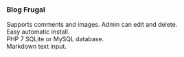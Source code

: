 ### Blog Frugal
Supports comments and images. Admin can edit and delete.  
Easy automatic install.  
PHP 7
SQLite or MySQL database.  
Markdown text input.

